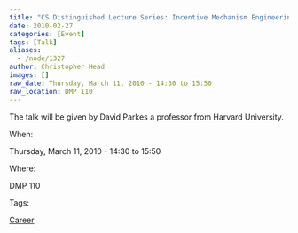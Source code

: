```yaml
---
title: "CS Distinguished Lecture Series: Incentive Mechanism Engineering in the Internet Age"
date: 2010-02-27
categories: [Event]
tags: [Talk]
aliases:
  - /node/1327
author: Christopher Head
images: []
raw_date: Thursday, March 11, 2010 - 14:30 to 15:50
raw_location: DMP 110
---
```


The talk will be given by David Parkes a professor from Harvard University.

When: 

Thursday, March 11, 2010 - 14:30 to 15:50

Where: 

DMP 110

Tags: 

[Career](/career)
